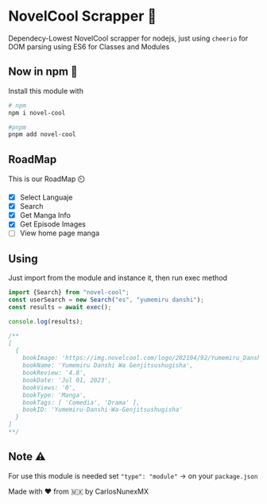 # NovelCool Scrapper 📖
Dependecy-Lowest NovelCool scrapper for nodejs, just using `cheerio` for DOM parsing
using ES6 for Classes and Modules

## Now in npm 🥳
Install this module with
```bash
# npm
npm i novel-cool

#pnpm
pnpm add novel-cool
```

## RoadMap
This is our RoadMap ⏲️

- [x] Select Languaje
- [x] Search
- [x] Get Manga Info
- [x] Get Episode Images
- [ ] View home page manga 

## Using
Just import from the module and instance it, then run exec method

```js
import {Search} from "novel-cool";
const userSearch = new Search("es", "yumemiru danshi");
const results = await exec();

console.log(results);

/**
[
  {
    bookImage: 'https://img.novelcool.com/logo/202104/92/Yumemiru_Danshi_Wa_Genjitsushugisha7510.jpg',
    bookName: 'Yumemiru Danshi Wa Genjitsushugisha',
    bookReview: '4.8',
    bookDate: 'Jul 01, 2023',
    bookViews: '0',
    bookType: 'Manga',
    bookTags: [ 'Comedia', 'Drama' ],
    bookID: 'Yumemiru-Danshi-Wa-Genjitsushugisha'
  }
]
**/
```

## Note ⚠️
For use this module is needed set `"type": "module"` -> on your `package.json`

Made with ❤️ from 🇲🇽 by CarlosNunexMX